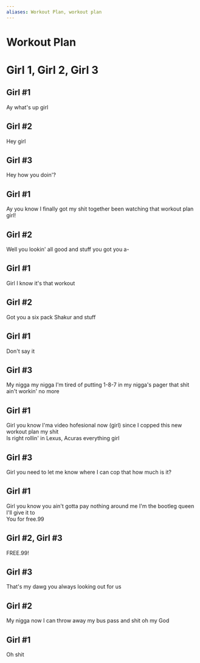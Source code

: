 ```yaml
---
aliases: Workout Plan, workout plan
---
```

# Workout Plan

# Girl 1, Girl 2, Girl 3

## Girl #1

Ay what's up girl  

## Girl #2

Hey girl  

## Girl #3

Hey how you doin'?  

## Girl #1

Ay you know I finally got my shit together been watching that workout plan girl!  

## Girl #2

Well you lookin' all good and stuff you got you a-  

## Girl #1

Girl I know it's that workout  

## Girl #2

Got you a six pack Shakur and stuff  

## Girl #1

Don't say it  

## Girl #3

My nigga my nigga I'm tired of putting 1-8-7 in my nigga's pager that shit ain't workin' no more  

## Girl #1

Girl you know I'ma video hofesional now (girl) since I copped this new workout plan my shit  
Is right rollin' in Lexus, Acuras everything girl  

## Girl #3

Girl you need to let me know where I can cop that how much is it?  

## Girl #1

Girl you know you ain't gotta pay nothing around me I'm the bootleg queen I'll give it to  
You for free.99  

## Girl #2, Girl #3

FREE.99!  

## Girl #3

That's my dawg you always looking out for us  

## Girl #2

My nigga now I can throw away my bus pass and shit oh my God  

## Girl #1

Oh shit
